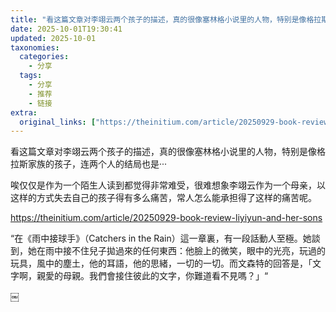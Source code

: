 ```yaml
---
title: "看这篇文章对李翊云两个孩子的描述，真的很像塞林格小说里的人物，特别是像格拉斯家族的孩子，连两个人的结局也是···"
date: 2025-10-01T19:30:41
updated: 2025-10-01
taxonomies:
  categories:
    - 分享
  tags:
    - 分享
    - 推荐
    - 链接
extra:
  original_links: ["https://theinitium.com/article/20250929-book-review-liyiyun-and-her-"]
---
```


看这篇文章对李翊云两个孩子的描述，真的很像塞林格小说里的人物，特别是像格拉斯家族的孩子，连两个人的结局也是···

唉仅仅是作为一个陌生人读到都觉得非常难受，很难想象李翊云作为一个母亲，以这样的方式失去自己的孩子得有多么痛苦，常人怎么能承担得了这样的痛苦呢。

https://theinitium.com/article/20250929-book-review-liyiyun-and-her-sons

“在《雨中接球手》（Catchers in the Rain）這一章裏，有一段話動人至極。她談到，她在雨中接不住兒子拋過來的任何東西：他臉上的微笑，眼中的光亮，玩過的玩具，風中的塵土，他的耳語，他的思緒，一切的一切。而文森特的回答是，「文字啊，親愛的母親。我們會接住彼此的文字，你難道看不見嗎？」“

￼
